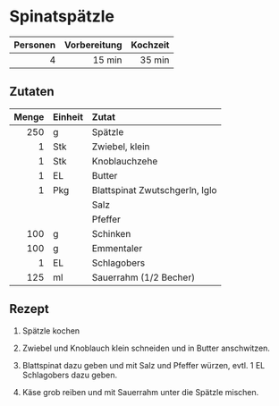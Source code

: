 # Spinatspätzle

| Personen | Vorbereitung | Kochzeit |
| --------:| ------------:| --------:|
|        4 |       15 min |   35 min |

## Zutaten

| Menge | Einheit | Zutat                          |
| -----:| ------- |:------------------------------ |
|   250 | g       | Spätzle                        |
|     1 | Stk     | Zwiebel, klein                 |
|     1 | Stk     | Knoblauchzehe                  |
|     1 | EL      | Butter                         |
|     1 | Pkg     | Blattspinat Zwutschgerln, Iglo |
|       |         | Salz                           |
|       |         | Pfeffer                        |
|   100 | g       | Schinken                       |
|   100 | g       | Emmentaler                     |
|     1 | EL      | Schlagobers                    |
|   125 | ml      | Sauerrahm (1/2 Becher)         |

## Rezept

1.  Spätzle kochen

2.  Zwiebel und Knoblauch klein schneiden und in Butter anschwitzen.

3.  Blattspinat dazu geben und mit Salz und Pfeffer würzen, evtl. 1 EL
    Schlagobers dazu geben.

4.  Käse grob reiben und mit Sauerrahm unter die Spätzle mischen.
